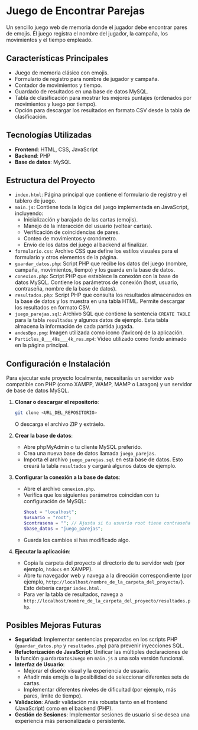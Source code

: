 # Juego de Encontrar Parejas

Un sencillo juego web de memoria donde el jugador debe encontrar pares de emojis. El juego registra el nombre del jugador, la campaña, los movimientos y el tiempo empleado.

## Características Principales

*   Juego de memoria clásico con emojis.
*   Formulario de registro para nombre de jugador y campaña.
*   Contador de movimientos y tiempo.
*   Guardado de resultados en una base de datos MySQL.
*   Tabla de clasificación para mostrar los mejores puntajes (ordenados por movimientos y luego por tiempo).
*   Opción para descargar los resultados en formato CSV desde la tabla de clasificación.

## Tecnologías Utilizadas

*   **Frontend**: HTML, CSS, JavaScript
*   **Backend**: PHP
*   **Base de datos**: MySQL

## Estructura del Proyecto

*   `index.html`: Página principal que contiene el formulario de registro y el tablero de juego.
*   `main.js`: Contiene toda la lógica del juego implementada en JavaScript, incluyendo:
    *   Inicialización y barajado de las cartas (emojis).
    *   Manejo de la interacción del usuario (voltear cartas).
    *   Verificación de coincidencias de pares.
    *   Conteo de movimientos y cronómetro.
    *   Envío de los datos del juego al backend al finalizar.
*   `formulario.css`: Archivo CSS que define los estilos visuales para el formulario y otros elementos de la página.
*   `guardar_datos.php`: Script PHP que recibe los datos del juego (nombre, campaña, movimientos, tiempo) y los guarda en la base de datos.
*   `conexion.php`: Script PHP que establece la conexión con la base de datos MySQL. Contiene los parámetros de conexión (host, usuario, contraseña, nombre de la base de datos).
*   `resultados.php`: Script PHP que consulta los resultados almacenados en la base de datos y los muestra en una tabla HTML. Permite descargar los resultados en formato CSV.
*   `juego_parejas.sql`: Archivo SQL que contiene la sentencia `CREATE TABLE` para la tabla `resultados` y algunos datos de ejemplo. Esta tabla almacena la información de cada partida jugada.
*   `andesBpo.png`: Imagen utilizada como icono (favicon) de la aplicación.
*   `Particles_8___49s___4k_res.mp4`: Video utilizado como fondo animado en la página principal.

## Configuración e Instalación

Para ejecutar este proyecto localmente, necesitarás un servidor web compatible con PHP (como XAMPP, WAMP, MAMP o Laragon) y un servidor de base de datos MySQL.

1.  **Clonar o descargar el repositorio**:
    ```bash
    git clone <URL_DEL_REPOSITORIO>
    ```
    O descarga el archivo ZIP y extráelo.

2.  **Crear la base de datos**:
    *   Abre phpMyAdmin o tu cliente MySQL preferido.
    *   Crea una nueva base de datos llamada `juego_parejas`.
    *   Importa el archivo `juego_parejas.sql` en esta base de datos. Esto creará la tabla `resultados` y cargará algunos datos de ejemplo.

3.  **Configurar la conexión a la base de datos**:
    *   Abre el archivo `conexion.php`.
    *   Verifica que los siguientes parámetros coincidan con tu configuración de MySQL:
        ```php
        $host = "localhost";
        $usuario = "root";
        $contrasena = ""; // Ajusta si tu usuario root tiene contraseña
        $base_datos = "juego_parejas";
        ```
    *   Guarda los cambios si has modificado algo.

4.  **Ejecutar la aplicación**:
    *   Copia la carpeta del proyecto al directorio de tu servidor web (por ejemplo, `htdocs` en XAMPP).
    *   Abre tu navegador web y navega a la dirección correspondiente (por ejemplo, `http://localhost/nombre_de_la_carpeta_del_proyecto/`). Esto debería cargar `index.html`.
    *   Para ver la tabla de resultados, navega a `http://localhost/nombre_de_la_carpeta_del_proyecto/resultados.php`.

## Posibles Mejoras Futuras

*   **Seguridad**: Implementar sentencias preparadas en los scripts PHP (`guardar_datos.php` y `resultados.php`) para prevenir inyecciones SQL.
*   **Refactorización de JavaScript**: Unificar las múltiples declaraciones de la función `guardarDatosJuego` en `main.js` a una sola versión funcional.
*   **Interfaz de Usuario**:
    *   Mejorar el diseño visual y la experiencia de usuario.
    *   Añadir más emojis o la posibilidad de seleccionar diferentes sets de cartas.
    *   Implementar diferentes niveles de dificultad (por ejemplo, más pares, límite de tiempo).
*   **Validación**: Añadir validación más robusta tanto en el frontend (JavaScript) como en el backend (PHP).
*   **Gestión de Sesiones**: Implementar sesiones de usuario si se desea una experiencia más personalizada o persistente.
